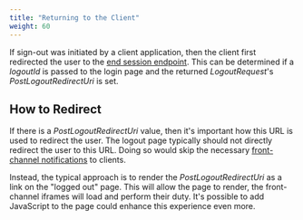 ```yaml
---
title: "Returning to the Client"
weight: 60
---
```


If sign-out was initiated by a client application, then the client first redirected the user to the [end session endpoint](/identityserver/v5/reference/endpoints/end_session).
This can be determined if a *logoutId* is passed to the login page and the returned *LogoutRequest*'s *PostLogoutRedirectUri* is set.

## How to Redirect

If there is a *PostLogoutRedirectUri* value, then it's important how this URL is used to redirect the user.
The logout page typically should not directly redirect the user to this URL.
Doing so would skip the necessary [front-channel notifications](notification#front-channel-server-side-clients) to clients.

Instead, the typical approach is to render the *PostLogoutRedirectUri* as a link on the "logged out" page.
This will allow the page to render, the front-channel iframes will load and perform their duty. 
It's possible to add JavaScript to the page could enhance this experience even more.
